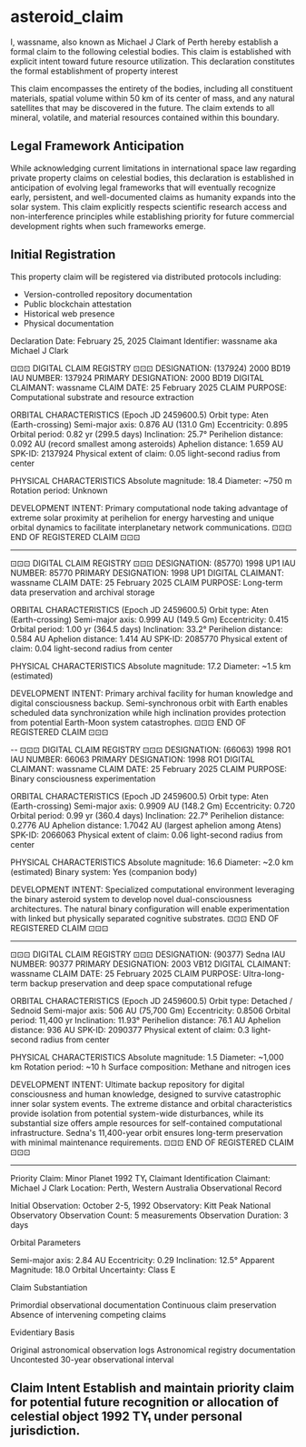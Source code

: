 

# asteroid_claim

I, wassname, also known as Michael J Clark of Perth hereby establish a formal claim to the following celestial bodies. This claim is established with explicit intent toward future resource utilization. This declaration constitutes the formal establishment of property interest


This claim encompasses the entirety of the bodies, including all constituent materials, spatial volume within 50 km of its center of mass, and any natural satellites that may be discovered in the future. The claim extends to all mineral, volatile, and material resources contained within this boundary.

## Legal Framework Anticipation
While acknowledging current limitations in international space law regarding private property claims on celestial bodies, this declaration is established in anticipation of evolving legal frameworks that will eventually recognize early, persistent, and well-documented claims as humanity expands into the solar system.
This claim explicitly respects scientific research access and non-interference principles while establishing priority for future commercial development rights when such frameworks emerge.

## Initial Registration
This property claim will be registered via distributed protocols including:

- Version-controlled repository documentation
- Public blockchain attestation
- Historical web presence
- Physical documentation

Declaration Date: February 25, 2025
Claimant Identifier: wassname aka Michael J Clark

⊡⊡⊡ DIGITAL CLAIM REGISTRY ⊡⊡⊡
DESIGNATION: (137924) 2000 BD19
IAU NUMBER: 137924
PRIMARY DESIGNATION: 2000 BD19
DIGITAL CLAIMANT: wassname
CLAIM DATE: 25 February 2025
CLAIM PURPOSE: Computational substrate and resource extraction

ORBITAL CHARACTERISTICS (Epoch JD 2459600.5)
Orbit type: Aten (Earth-crossing)
Semi-major axis: 0.876 AU (131.0 Gm)
Eccentricity: 0.895
Orbital period: 0.82 yr (299.5 days)
Inclination: 25.7°
Perihelion distance: 0.092 AU (record smallest among asteroids)
Aphelion distance: 1.659 AU
SPK-ID: 2137924
Physical extent of claim: 0.05 light-second radius from center

PHYSICAL CHARACTERISTICS
Absolute magnitude: 18.4
Diameter: ~750 m
Rotation period: Unknown

DEVELOPMENT INTENT: Primary computational node taking advantage of extreme solar proximity at perihelion for energy harvesting and unique orbital dynamics to facilitate interplanetary network communications.
⊡⊡⊡ END OF REGISTERED CLAIM ⊡⊡⊡

----

⊡⊡⊡ DIGITAL CLAIM REGISTRY ⊡⊡⊡
DESIGNATION: (85770) 1998 UP1
IAU NUMBER: 85770
PRIMARY DESIGNATION: 1998 UP1
DIGITAL CLAIMANT: wassname
CLAIM DATE: 25 February 2025
CLAIM PURPOSE: Long-term data preservation and archival storage

ORBITAL CHARACTERISTICS (Epoch JD 2459600.5)
Orbit type: Aten (Earth-crossing)
Semi-major axis: 0.999 AU (149.5 Gm)
Eccentricity: 0.415
Orbital period: 1.00 yr (364.5 days)
Inclination: 33.2°
Perihelion distance: 0.584 AU
Aphelion distance: 1.414 AU
SPK-ID: 2085770
Physical extent of claim: 0.04 light-second radius from center

PHYSICAL CHARACTERISTICS
Absolute magnitude: 17.2
Diameter: ~1.5 km (estimated)

DEVELOPMENT INTENT: Primary archival facility for human knowledge and digital consciousness backup. Semi-synchronous orbit with Earth enables scheduled data synchronization while high inclination provides protection from potential Earth-Moon system catastrophes.
⊡⊡⊡ END OF REGISTERED CLAIM ⊡⊡⊡

--
⊡⊡⊡ DIGITAL CLAIM REGISTRY ⊡⊡⊡
DESIGNATION: (66063) 1998 RO1
IAU NUMBER: 66063
PRIMARY DESIGNATION: 1998 RO1
DIGITAL CLAIMANT: wassname
CLAIM DATE: 25 February 2025
CLAIM PURPOSE: Binary consciousness experimentation

ORBITAL CHARACTERISTICS (Epoch JD 2459600.5)
Orbit type: Aten (Earth-crossing)
Semi-major axis: 0.9909 AU (148.2 Gm)
Eccentricity: 0.720
Orbital period: 0.99 yr (360.4 days)
Inclination: 22.7°
Perihelion distance: 0.2776 AU
Aphelion distance: 1.7042 AU (largest aphelion among Atens)
SPK-ID: 2066063
Physical extent of claim: 0.06 light-second radius from center

PHYSICAL CHARACTERISTICS
Absolute magnitude: 16.6
Diameter: ~2.0 km (estimated)
Binary system: Yes (companion body)

DEVELOPMENT INTENT: Specialized computational environment leveraging the binary asteroid system to develop novel dual-consciousness architectures. The natural binary configuration will enable experimentation with linked but physically separated cognitive substrates.
⊡⊡⊡ END OF REGISTERED CLAIM ⊡⊡⊡

---

⊡⊡⊡ DIGITAL CLAIM REGISTRY ⊡⊡⊡
DESIGNATION: (90377) Sedna
IAU NUMBER: 90377
PRIMARY DESIGNATION: 2003 VB12
DIGITAL CLAIMANT: wassname
CLAIM DATE: 25 February 2025
CLAIM PURPOSE: Ultra-long-term backup preservation and deep space computational refuge

ORBITAL CHARACTERISTICS (Epoch JD 2459600.5)
Orbit type: Detached / Sednoid
Semi-major axis: 506 AU (75,700 Gm)
Eccentricity: 0.8506
Orbital period: 11,400 yr
Inclination: 11.93°
Perihelion distance: 76.1 AU
Aphelion distance: 936 AU
SPK-ID: 2090377
Physical extent of claim: 0.3 light-second radius from center

PHYSICAL CHARACTERISTICS
Absolute magnitude: 1.5
Diameter: ~1,000 km
Rotation period: ~10 h
Surface composition: Methane and nitrogen ices

DEVELOPMENT INTENT: Ultimate backup repository for digital consciousness and human knowledge, designed to survive catastrophic inner solar system events. The extreme distance and orbital characteristics provide isolation from potential system-wide disturbances, while its substantial size offers ample resources for self-contained computational infrastructure. Sedna's 11,400-year orbit ensures long-term preservation with minimal maintenance requirements.
⊡⊡⊡ END OF REGISTERED CLAIM ⊡⊡⊡


---

Priority Claim: Minor Planet 1992 TY₁
Claimant Identification
Claimant: Michael J Clark
Location: Perth, Western Australia
Observational Record

Initial Observation: October 2-5, 1992
Observatory: Kitt Peak National Observatory
Observation Count: 5 measurements
Observation Duration: 3 days

Orbital Parameters

Semi-major axis: 2.84 AU
Eccentricity: 0.29
Inclination: 12.5°
Apparent Magnitude: 18.0
Orbital Uncertainty: Class E

Claim Substantiation

Primordial observational documentation
Continuous claim preservation
Absence of intervening competing claims

Evidentiary Basis

Original astronomical observation logs
Astronomical registry documentation
Uncontested 30-year observational interval

Claim Intent
Establish and maintain priority claim for potential future recognition or allocation of celestial object 1992 TY₁ under personal jurisdiction.
----

